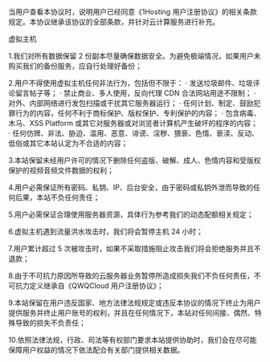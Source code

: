 当用户查看本协议时，说明用户已经同意《1Hosting 用户注册协议》的相关条款规定。本协议继承该协议的全部条款，并针对云计算服务进行补充。

虚拟主机

1.我们对所有数据保留 2 份副本尽量确保数据安全。为避免极端情况，如果用户未购买我们的备份服务，应自行处理好备份；

2.用户不得使用虚拟主机任何非法行为，包括但不限于：
· 发送垃圾邮件、垃圾评论留言帖子等；
· 禁止商业、多人使用，反向代理 CDN 合法网站用途不限制；
· 对外、内部网络进行发包扫描或干扰其它服务器运行；
· 任何计划、制定、鼓励犯罪行为的内容，任何不利于商标保护、版权保护、专利保护的内容；
· 包含病毒、木马、XSS Platform 或其它对服务器或对浏览者计算机产生破坏的程序的内容；
· 任何仿牌、非法、胁迫、滥用、恶意、诽谤、淫秽、猥亵、色情、亵渎、反动、低俗或其它本站认定为不合适的内容；

3.本站保留未经用户许可的情况下删除任何盗版、破解、成人、色情内容和受版权保护的视频音频文件数据的权利；

4.用户必需保证所有密码、私钥、IP、后台安全，由于密码或私钥外泄而导致的任何后果，本站不负任何责任；

5.用户必需保证合理使用服务器资源，具体行为参考我们的动态配额相关规定；

6.虚拟主机遇到流量洪水攻击时，我们将会暂停主机 24 小时；

7.用户累计超过 5 次被攻击时，如果不采取措施阻止攻击我们将会拒绝服务并且不退款；

8.由于不可抗力原因所导致的云服务器业务暂停所造成损失我们不负任何责任，不可抗力定义继承自《QWQCloud 用户注册协议》；

9.本站保留在用户违反国家、地方法律法规规定或违反本协议的情况下终止为用户提供服务并终止用户账号的权利，并且在任何情况下，本站对任何间接、偶然、特殊导致的损失不负责任；

10.依照法律法规，行政、司法等有权部门要求本站提供协助时，我们会在尽可能保障用户权益的情况下依法配合有关部门提供相关数据。
